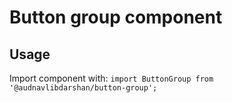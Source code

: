 # Button group component

## Usage
Import component with: `import ButtonGroup from '@audnavlibdarshan/button-group';`
